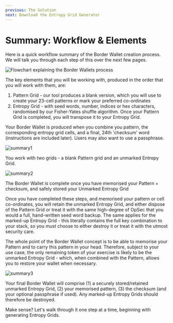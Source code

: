 ```yaml
---
previous: The Solution
next: Download the Entropy Grid Generator
---
```


# Summary: Workflow & Elements

Here is a quick workflow summary of the Border Wallet creation process. We will talk you through each step of this over the next few pages.

![Flowchart explaining the Border Wallets process](/bw_process_flowchart.png)

The key elements that you will be working with, produced in the order that you will work with them, are:

1. Pattern Grid - our tool produces a blank version, which you will use to create your 23-cell patterns or mark your preferred co-ordinates
1. Entropy Grid - with seed words, number, indices or hex characters, randomised by our Fisher-Yates shuffle algorithm. Once your Pattern Grid is completed, you will transpose it to your Entropy Grid.

Your Border Wallet is produced when you combine you pattern, the corresponding entropy grid cells, and a final, 24th 'checksum' word (instructions are included later). Users may also want to use a passphrase.

![summary1](/summary1.svg)

<caption>You work with two grids - a blank Pattern grid and an unmarked Entropy Grid.</caption>

![summary2](/summary2.svg)

<caption>The Border Wallet is complete once you have memorised your Pattern + checksum, and safely stored your Unmarked Entropy Grid</caption>

Once you have completed these steps, and memorised your pattern or cell co-ordinates, you will retain the unmarked Entropy Grid, and either dispose of the Pattern Grid or treat it with the same high-degree of OpSec that you would a full, hand-written seed word backup. The same applies for the marked-up Entropy Grid - this literally contains the full key combination to your stack, so you must choose to either destroy it or treat it with the utmost security care.

The whole point of the Border Wallet concept is to be able to memorise your Pattern and to carry this pattern in your head. Therefore, subject to your use case, the only remaining token of your exercise is likely to be the unmarked Entropy Grid - which, when combined with the Pattern, allows you to restore your wallet when necessary.

![summary3](/summary3.svg)

<caption>Your final Border Wallet will comprise (1) a securely stored/retained unmarked Entropy Grid, (2) your memorised pattern, (3) the checksum (and your optional passphrase if used). Any marked-up Entropy Grids should therefore be destroyed.</caption>

Make sense? Let's walk through it one step at a time, beginning with generating Entropy Grids.
